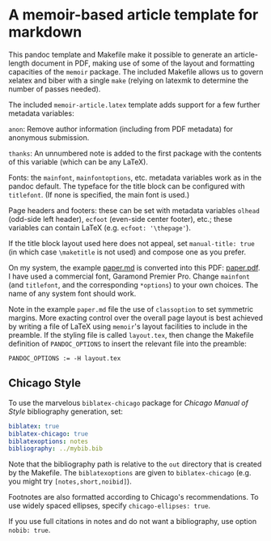 # A memoir-based article template for markdown

This pandoc template and Makefile make it possible to generate an article-length document in PDF, making use of some of the layout and formatting capacities of the `memoir` package. The included Makefile allows us to govern xelatex and biber with a single `make` (relying on latexmk to determine the number of passes needed).

The included `memoir-article.latex` template adds support for a few further metadata variables:

`anon`: Remove author information (including from PDF metadata) for anonymous submission.

`thanks`: An unnumbered note is added to the first package with the contents of this variable (which can be any LaTeX).

Fonts: the `mainfont`, `mainfontoptions`, etc. metadata variables work as in the pandoc default. The typeface for the title block can be configured with `titlefont`. (If none is specified, the main font is used.)

Page headers and footers: these can be set with metadata variables `olhead` (odd-side left header), `ecfoot` (even-side center footer), etc.; these variables can contain LaTeX (e.g. `ecfoot: '\thepage'`).

If the title block layout used here does not appeal, set `manual-title: true` (in which case `\maketitle` is not used) and compose one as you prefer.

On my system, the example [paper.md](paper.md) is converted into this PDF: [paper.pdf](http://andrewgoldstone.com/memarticle/paper.pdf). I have used a commercial font, Garamond Premier Pro. Change `mainfont` (and `titlefont`, and the corresponding `*options`) to your own choices. The name of any system font should work.

Note in the example `paper.md` file the use of `classoption` to set symmetric margins. More exacting control over the overall page layout is best achieved by writing a file of LaTeX using `memoir`'s layout facilities to include in the preamble. If the styling file is called `layout.tex`, then change the Makefile definition of `PANDOC_OPTIONS` to insert the relevant file into the preamble:

```Make
PANDOC_OPTIONS := -H layout.tex
```

## Chicago Style

To use the marvelous `biblatex-chicago` package for *Chicago Manual of Style* bibliography generation, set:

```yaml
biblatex: true
biblatex-chicago: true
biblatexoptions: notes
bibliography: ../mybib.bib
```

Note that the bibliography path is relative to the `out` directory that is created by the Makefile. The `biblatexoptions` are given to `biblatex-chicago` (e.g. you might try `[notes,short,noibid]`).

Footnotes are also formatted according to Chicago's recommendations. To use widely spaced ellipses, specify `chicago-ellipses: true`.

If you use full citations in notes and do not want a bibliography, use option `nobib: true`.
